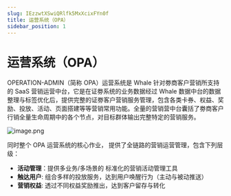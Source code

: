 ```yaml
---
slug: IEzzwtXSwiQRlfk5MxXcixFYn0f
title: 运营系统（OPA）
sidebar_position: 1
---
```



# 运营系统（OPA）


OPERATION-ADMIN（简称 OPA）运营系统是 Whale 针对劵商客户营销所支持的 SaaS 营销运营中台，它是在证劵系统的业务数据经过 Whale 数据中台的数据整理与标签优化后，提供完整的证劵客户营销服务管理，包含各类卡券、权益、奖励、投放、活动、页⾯搭建等等营销常⽤功能。全量的营销营中台囊括了劵商客户行销全量⽣命周期中的各个节点，对目标群体输出完整特定的营销服务。


![image.png](/assets/7734706370fb06422524ae13ca9238b6.png)


同时整个 OPA 运营系统的核心作业， 提供了全链路的营销运营管理，包含下列层级：

- **活动管理**：提供多业务/多场景的 标准化的营销活动管理工具
- **触达用户**:   组合多样的投放服务，达到用户唤醒行为（主动与被动推送）
- **营销权益**:   透过不同权益奖励推出，达到客户留存与转化

     

